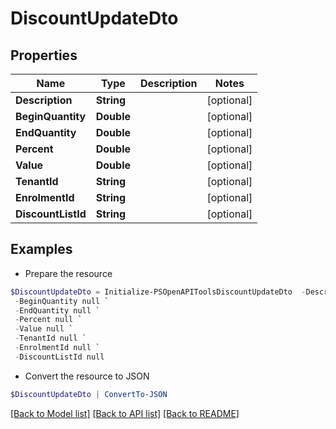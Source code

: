 # DiscountUpdateDto
## Properties

Name | Type | Description | Notes
------------ | ------------- | ------------- | -------------
**Description** | **String** |  | [optional] 
**BeginQuantity** | **Double** |  | [optional] 
**EndQuantity** | **Double** |  | [optional] 
**Percent** | **Double** |  | [optional] 
**Value** | **Double** |  | [optional] 
**TenantId** | **String** |  | [optional] 
**EnrolmentId** | **String** |  | [optional] 
**DiscountListId** | **String** |  | [optional] 

## Examples

- Prepare the resource
```powershell
$DiscountUpdateDto = Initialize-PSOpenAPIToolsDiscountUpdateDto  -Description null `
 -BeginQuantity null `
 -EndQuantity null `
 -Percent null `
 -Value null `
 -TenantId null `
 -EnrolmentId null `
 -DiscountListId null
```

- Convert the resource to JSON
```powershell
$DiscountUpdateDto | ConvertTo-JSON
```

[[Back to Model list]](../README.md#documentation-for-models) [[Back to API list]](../README.md#documentation-for-api-endpoints) [[Back to README]](../README.md)

